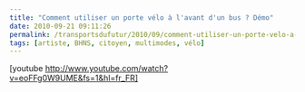 ```yaml
---
title: "Comment utiliser un porte vélo à l'avant d'un bus ? Démo"
date: 2010-09-21 09:11:26
permalink: /transportsdufutur/2010/09/comment-utiliser-un-porte-velo-a-lavant-dun-bus-demo.html
tags: [artiste, BHNS, citoyen, multimodes, vélo]
---
```


[youtube http://www.youtube.com/watch?v=eoFFg0W9UME&fs=1&hl=fr_FR]
